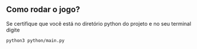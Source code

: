 ## Como rodar o jogo? 

Se certifique que você está no diretório python do projeto e no seu terminal digite 

```
python3 python/main.py
```
